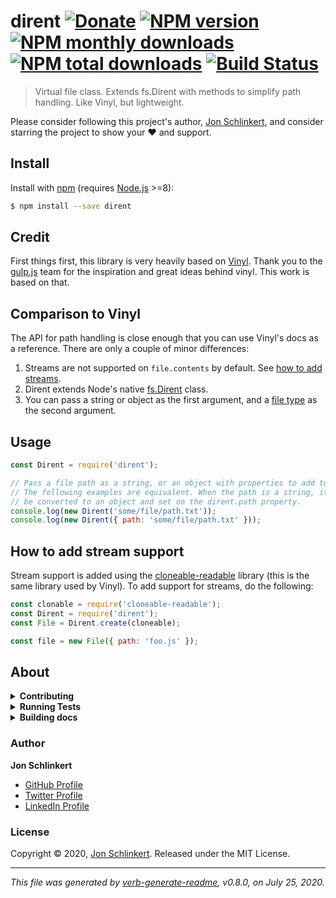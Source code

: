 # dirent [![Donate](https://img.shields.io/badge/Donate-PayPal-green.svg)](https://www.paypal.com/cgi-bin/webscr?cmd=_s-xclick&hosted_button_id=W8YFZ425KND68) [![NPM version](https://img.shields.io/npm/v/dirent.svg?style=flat)](https://www.npmjs.com/package/dirent) [![NPM monthly downloads](https://img.shields.io/npm/dm/dirent.svg?style=flat)](https://npmjs.org/package/dirent) [![NPM total downloads](https://img.shields.io/npm/dt/dirent.svg?style=flat)](https://npmjs.org/package/dirent) [![Build Status](https://travis-ci.org/@folder/dirent.svg?branch=master)](https://travis-ci.org/@folder/dirent)

> Virtual file class. Extends fs.Dirent with methods to simplify path handling. Like Vinyl, but lightweight.

Please consider following this project's author, [Jon Schlinkert](https://github.com/jonschlinkert), and consider starring the project to show your :heart: and support.

## Install

Install with [npm](https://www.npmjs.com/) (requires [Node.js](https://nodejs.org/en/) >=8):

```sh
$ npm install --save dirent
```

## Credit

First things first, this library is very heavily based on [Vinyl](https://github.com/gulpjs/vinyl). Thank you to the [gulp.js](https://github.com/gulpjs) team for the inspiration and great ideas behind vinyl. This work is based on that.

## Comparison to Vinyl

The API for path handling is close enough that you can use Vinyl's docs as a reference. There are only a couple of minor differences:

1. Streams are not supported on `file.contents` by default. See [how to add streams](#how-to-add-stream-support).
2. Dirent extends Node's native [fs.Dirent](https://nodejs.org/api/fs.html#fs_class_fs_dirent) class.
3. You can pass a string or object as the first argument, and a [file type](https://nodejs.org/api/fs.html#fs_file_type_constants) as the second argument.

## Usage

```js
const Dirent = require('dirent');

// Pass a file path as a string, or an object with properties to add to the dirent
// The following examples are equivalent. When the path is a string, it will
// be converted to an object and set on the dirent.path property.
console.log(new Dirent('some/file/path.txt'));
console.log(new Dirent({ path: 'some/file/path.txt' }));
```

## How to add stream support

Stream support is added using the [cloneable-readable](https://github.com/mcollina/cloneable-readable) library (this is the same library used by Vinyl). To add support for streams, do the following:

```js
const clonable = require('cloneable-readable');
const Dirent = require('dirent');
const File = Dirent.create(cloneable);

const file = new File({ path: 'foo.js' });
```

## About

<details>
<summary><strong>Contributing</strong></summary>

Pull requests and stars are always welcome. For bugs and feature requests, [please create an issue](../../issues/new).

</details>

<details>
<summary><strong>Running Tests</strong></summary>

Running and reviewing unit tests is a great way to get familiarized with a library and its API. You can install dependencies and run tests with the following command:

```sh
$ npm install && npm test
```

</details>

<details>
<summary><strong>Building docs</strong></summary>

_(This project's readme.md is generated by [verb](https://github.com/verbose/verb-generate-readme), please don't edit the readme directly. Any changes to the readme must be made in the [.verb.md](.verb.md) readme template.)_

To generate the readme, run the following command:

```sh
$ npm install -g verbose/verb#dev verb-generate-readme && verb
```

</details>

### Author

**Jon Schlinkert**

* [GitHub Profile](https://github.com/jonschlinkert)
* [Twitter Profile](https://twitter.com/jonschlinkert)
* [LinkedIn Profile](https://linkedin.com/in/jonschlinkert)

### License

Copyright © 2020, [Jon Schlinkert](https://github.com/jonschlinkert).
Released under the MIT License.

***

_This file was generated by [verb-generate-readme](https://github.com/verbose/verb-generate-readme), v0.8.0, on July 25, 2020._